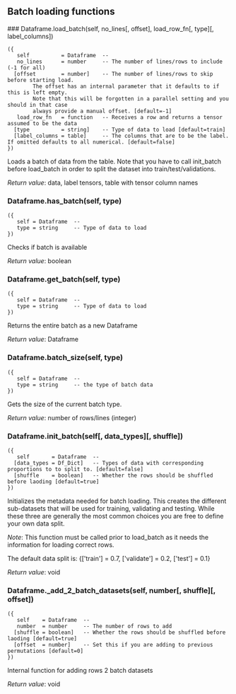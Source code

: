 
## Batch loading functions

<a name="Dataframe.load_batch">
### Dataframe.load_batch(self, no_lines[, offset], load_row_fn[, type][, label_columns])

```
({
   self          = Dataframe  -- 
   no_lines      = number     -- The number of lines/rows to include (-1 for all)
  [offset        = number]    -- The number of lines/rows to skip before starting load.
		The offset has an internal parameter that it defaults to if this is left empty.
		Note that this will be forgotten in a parallel setting and you should in that case
		always provide a manual offset. [default=-1]
   load_row_fn   = function   -- Receives a row and returns a tensor assumed to be the data
  [type          = string]    -- Type of data to load [default=train]
  [label_columns = table]     -- The columns that are to be the label. If omitted defaults to all numerical. [default=false]
})
```

Loads a batch of data from the table. Note that you have to call init_batch before load_batch
in order to split the dataset into train/test/validations.

_Return value_: data, label tensors, table with tensor column names
<a name="Dataframe.has_batch">
### Dataframe.has_batch(self, type)

```
({
   self = Dataframe  -- 
   type = string     -- Type of data to load
})
```

Checks if batch is available

_Return value_: boolean
<a name="Dataframe.get_batch">
### Dataframe.get_batch(self, type)

```
({
   self = Dataframe  -- 
   type = string     -- Type of data to load
})
```

Returns the entire batch as a new Dataframe

_Return value_: Dataframe
<a name="Dataframe.batch_size">
### Dataframe.batch_size(self, type)

```
({
   self = Dataframe  -- 
   type = string     -- the type of batch data
})
```

Gets the size of the current batch type.

_Return value_: number of rows/lines (integer)
<a name="Dataframe.init_batch">
### Dataframe.init_batch(self[, data_types][, shuffle])

```
({
   self       = Dataframe  -- 
  [data_types = Df_Dict]   -- Types of data with corresponding proportions to to split to. [default=false]
  [shuffle    = boolean]   -- Whether the rows should be shuffled before laoding [default=true]
})
```

Initializes the metadata needed for batch loading. This creates the different
sub-datasets that will be used for training, validating and testing. While these
three are generally the most common choices you are free to define your own data split.

_Note_: This function must be called prior to load_batch as it needs the
information for loading correct rows.

The default data split is:
{['train'] = 0.7,
 ['validate'] = 0.2,
 ['test'] = 0.1}

_Return value_: void
<a name="Dataframe._add_2_batch_datasets">
### Dataframe._add_2_batch_datasets(self, number[, shuffle][, offset])

```
({
   self    = Dataframe  -- 
   number  = number     -- The number of rows to add
  [shuffle = boolean]   -- Whether the rows should be shuffled before laoding [default=true]
  [offset  = number]    -- Set this if you are adding to previous permutations [default=0]
})
```

Internal function for adding rows 2 batch datasets

_Return value_: void

